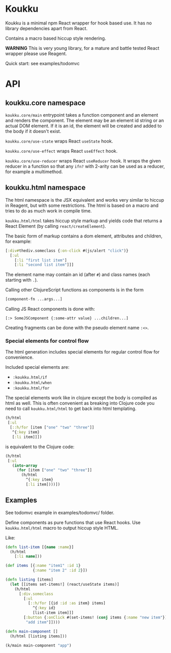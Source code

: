 # Koukku

Koukku is a minimal npm React wrapper for hook based use.
It has no library dependencies apart from React.

Contains a macro based hiccup style rendering.

**WARNING** This is very young library, for a mature and battle tested React wrapper please use Reagent.

Quick start: see examples/todomvc

# API

## koukku.core namespace

`koukku.core/main` entrypoint takes a function component and an element
and renders the component. The element may be an element id string or an
actual DOM element. If it is an id, the element will be created and added
to the body if it doesn't exist.

`koukku.core/use-state` wraps React `useState` hook.

`koukku.core/use-effect` wraps React `useEffect` hook.

`koukku.core/use-reducer` wraps React `useReducer` hook.
It wraps the given reducer in a function so that any `ifn?` with 2-arity
can be used as a reducer, for example a multimethod.

## koukku.html namespace

The html namespace is the JSX equivalent and works very similar
to hiccup in Reagent, but with some restrictions. The html is
based on a macro and tries to do as much work in compile time.

`koukku.html/html` takes hiccup style markup and yields code that
returns a React Element (by calling `react/createElement`).

The basic form of markup contains a dom element, attributes
and children, for example:
```clojure
[:div#thediv.someclass {:on-click #(js/alert "click")}
  [:ul
    [:li "first list item"]
    [:li "second list item"]]]
```

The element name may contain an id (after `#`) and class names (each starting with `.`).

Calling other ClojureScript functions as components is in the
form

```clojure
[component-fn ...args...]
```

Calling JS React components is done with:
```
[:> SomeJSComponent {:some-attr value} ...children...]
```

Creating fragments can be done with the pseudo element name `:<>`.

### Special elements for control flow

The html generation includes special elements for regular control flow
for convenience.

Included special elements are:
- `:koukku.html/if`
- `:koukku.html/when`
- `:koukku.html/for`

The special elements work like in clojure except the body is compiled as
html as well. This is often convenient as breaking into Clojure code you
need to call `koukku.html/html` to get back into html templating.

```clojure
(h/html
 [:ul
  [::h/for [item ["one" "two" "three"]]
   ^{:key item}
   [:li item]]])
```

is equivalent to the Clojure code:
```clojure
(h/html
 [:ul
   (into-array
     (for [item ["one" "two" "three"]]
       (h/html
         ^{:key item}
         [:li item])))])
```


## Examples

See todomvc example in examples/todomvc/ folder.

Define components as pure functions that use React hooks.
Use `koukku.html/html` macro to output hiccup style HTML.

Like:

```clojure
(defn list-item [{name :name}]
  (h/html
    [:li name]))

(def items [{:name "item1" :id 1}
            {:name "item 2" :id 2}])

(defn listing [items]
  (let [[items set-items!] (react/useState items)]
    (h/html
      [:div.someclass
        [:ul
          [::h/for [{id :id :as item} items]
            ^{:key id}
            [list-item item]]]
        [:button {:onClick #(set-items! (conj items {:name "new item"}))}
         "add item"]])))

(defn main-component []
  (h/html [listing items]))

(k/main main-component "app")
```
